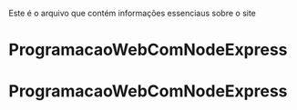 Este é o arquivo que contém informações essenciaus sobre o site 
# ProgramacaoWebComNodeExpress
# ProgramacaoWebComNodeExpress
